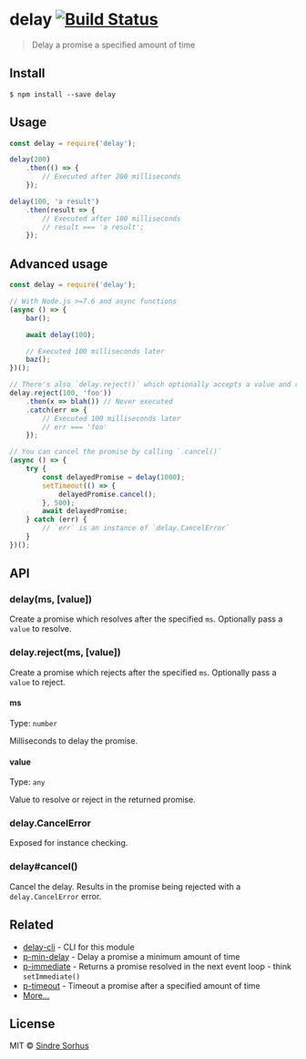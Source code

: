 # delay [![Build Status](https://travis-ci.org/sindresorhus/delay.svg?branch=master)](https://travis-ci.org/sindresorhus/delay)

> Delay a promise a specified amount of time


## Install

```
$ npm install --save delay
```


## Usage

```js
const delay = require('delay');

delay(200)
	.then(() => {
		// Executed after 200 milliseconds
	});

delay(100, 'a result')
	.then(result => {
		// Executed after 100 milliseconds
		// result === 'a result';
	});
```


## Advanced usage

```js
const delay = require('delay');

// With Node.js >=7.6 and async functions
(async () => {
	bar();

	await delay(100);

	// Executed 100 milliseconds later
	baz();
})();

// There's also `delay.reject()` which optionally accepts a value and rejects it `ms` later
delay.reject(100, 'foo'))
	.then(x => blah()) // Never executed
	.catch(err => {
		// Executed 100 milliseconds later
		// err === 'foo'
	});

// You can cancel the promise by calling `.cancel()`
(async () => {
	try {
		const delayedPromise = delay(1000);
		setTimeout(() => {
			delayedPromise.cancel();
		}, 500);
		await delayedPromise;
	} catch (err) {
		// `err` is an instance of `delay.CancelError`
	}
})();
```


## API

### delay(ms, [value])

Create a promise which resolves after the specified `ms`. Optionally pass a
`value` to resolve.

### delay.reject(ms, [value])

Create a promise which rejects after the specified `ms`. Optionally pass a
`value` to reject.

#### ms

Type: `number`

Milliseconds to delay the promise.

#### value

Type: `any`

Value to resolve or reject in the returned promise.

### delay.CancelError

Exposed for instance checking.

### delay#cancel()

Cancel the delay. Results in the promise being rejected with a `delay.CancelError` error.


## Related

- [delay-cli](https://github.com/sindresorhus/delay-cli) - CLI for this module
- [p-min-delay](https://github.com/sindresorhus/p-min-delay) - Delay a promise a minimum amount of time
- [p-immediate](https://github.com/sindresorhus/p-immediate) - Returns a promise resolved in the next event loop - think `setImmediate()`
- [p-timeout](https://github.com/sindresorhus/p-timeout) - Timeout a promise after a specified amount of time
- [More…](https://github.com/sindresorhus/promise-fun)


## License

MIT © [Sindre Sorhus](https://sindresorhus.com)
